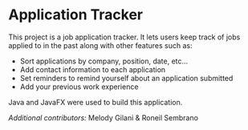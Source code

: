 # Application Tracker
This project is a job application tracker. It lets users keep track of jobs applied to in the past along with other features such as:

- Sort applications by company, position, date, etc...
- Add contact information to each application
- Set reminders to remind yourself about an application submitted
- Add your previous work experience

Java and JavaFX were used to build this application.

*Additional contributors:* Melody Gilani & Roneil Sembrano
